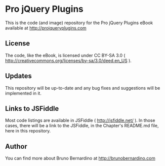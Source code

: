 # Pro jQuery Plugins

This is the code (and image) repository for the Pro jQuery Plugins eBook available at http://projqueryplugins.com

## License

The code, like the eBook, is licensed under CC BY-SA 3.0 ( http://creativecommons.org/licenses/by-sa/3.0/deed.en_US ).

## Updates

This repository will be up-to-date and any bug fixes and suggestions will be implemented in it.

## Links to JSFiddle

Most code listings are available in JSFiddle ( http://jsfiddle.net/ ). In those cases, there will be a link to the JSFiddle, in the Chapter's README.md file, here in this repository.

## Author

You can find more about Bruno Bernardino at http://brunobernardino.com